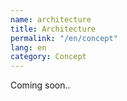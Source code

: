 ```yaml
---
name: architecture
title: Architecture
permalink: "/en/concept"
lang: en
category: Concept
---
```


Coming soon..
